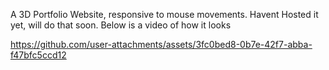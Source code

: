 
A 3D Portfolio Website, responsive to mouse movements.
Havent Hosted it yet, will do that soon. Below is a video of how it looks


https://github.com/user-attachments/assets/3fc0bed8-0b7e-42f7-abba-f47bfc5ccd12

